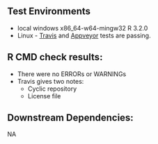 ## Test Environments
+ local windows x86_64-w64-mingw32 R 3.2.0
+ Linux - [Travis](https://travis-ci.org/ropensci/neotoma) and [Appveyor](https://ci.appveyor.com/project/sckott/neotoma/branch/master) tests are passing.

## R CMD check results:
+ There were no ERRORs or WARNINGs
+ Travis gives two notes:
  +  Cyclic repository
  +  License file 
  
## Downstream Dependencies:
NA